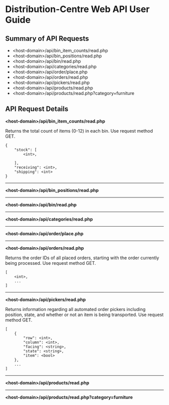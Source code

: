 Distribution-Centre Web API User Guide
======================================

Summary of API Requests
-----------------------

* \<host-domain\>/api/bin_item_counts/read.php
* \<host-domain\>/api/bin_positions/read.php
* \<host-domain\>/api/bin/read.php
* \<host-domain\>/api/categories/read.php
* \<host-domain\>/api/order/place.php
* \<host-domain\>/api/orders/read.php
* \<host-domain\>/api/pickers/read.php
* \<host-domain\>/api/products/read.php
* \<host-domain\>/api/products/read.php?category=furniture

API Request Details
-------------------

**\<host-domain\>/api/bin_item_counts/read.php**

Returns the total count of items (0-12) in each bin. Use request method GET.

	{
		"stock": [
			<int>,

  		],
  		"receiving": <int>,
		"shipping": <int>
	}

---

**\<host-domain\>/api/bin_positions/read.php**

---

**\<host-domain\>/api/bin/read.php**

---

**\<host-domain\>/api/categories/read.php**

---

**\<host-domain\>/api/order/place.php**

---

**\<host-domain\>/api/orders/read.php**

Returns the order IDs of all placed orders, starting with the order currently being processed. Use request method GET.

	[
		<int>,
		...
	]

---

**\<host-domain\>/api/pickers/read.php**

Returns information regarding all automated order pickers including position, state, and whether or not an item is being transported. Use request method GET.

	[  
		{  
			"row": <int>,  
			"column": <int>,  
			"facing": <string>,  
			"state": <string>,  
			"item": <bool>  
		},  
		...  
	]

---

**\<host-domain\>/api/products/read.php**

---

**\<host-domain\>/api/products/read.php?category=furniture**